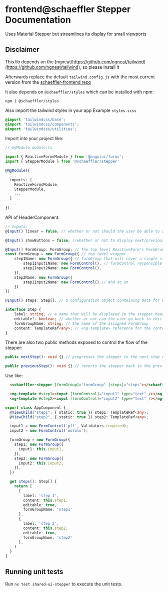 # frontend@schaeffler Stepper Documentation

Uses Material Stepper but streamlines its display for small viewports
## Disclaimer
This lib depends on the [ngneat/https://github.com/ngneat/tailwind](https://github.com/ngneat/tailwind), so please install it

Afterwards replace the default `tailwind.config.js` with the most current version from the [schaeffler-frontend repo](https://gitlab.schaeffler.com/frontend-schaeffler/schaeffler-frontend/-/blob/master/tailwind.config.js)

It also depends on `@schaeffler/styles` which can be installed with npm:

`npm i @schaeffler/styles`

Also import the tailwind styles in your app
Example `styles.scss`
``` scss
@import 'tailwindcss/base';
@import 'tailwindcss/components';
@import 'tailwindcss/utilities';
```

Import into your project like:

```typescript
// myModule.module.ts

import { ReactiveFormsModule } from '@angular/forms';
import { StepperModule } from '@schaeffler/stepper'

@NgModule({
  ...
  imports: [
    ReactiveFormsModule,
    StepperModule,
    ...
  ]
  ...
})
```

API of HeaderComponent:

```typescript
// Inputs:
@Input() linear = false; // whether or not should the user be able to access steps further ahead without completing the current one first. Needs FormControl to have a required validator set (Validators.required)

@Input() showButtons = false; //whether or not to display next/previous buttons for each step

@Input() FormGroup: FormGroup; // The top level ReactiveForm's FormGroup. The structure should look like this:
const formGroup = new FormGroup({ // top level wrapper
    step1Name: new FormGroup({ // formGroup that will cover a single step
        step1Input1Name: new FormControl(), // formControl responsible for a specific input in the step's template. Has to be bound to the input itself through [formControl]
        step2Input2Name: new FormControl(),
    }),
    step2Name: new FormGroup({
        step2Input2Name: new FormControl() // and so on
    })
})

@Input() steps: Step[]; // a configuration object containing data for each step, explained below

interface Step {
    label: string; // a name that will be displayed in the stepper header
    editable?: boolean; // whether or not can the user go back to this step once they moved further on
    formGroupName: string; // the name of the assigned FormGroup 
    content: TemplateRef<any>; // <ng-template> reference for the content that is supposed to be displayed for this particular step. Note: Each input has to have an assigned [formControl]
}

```

There are also two public methods exposed to control the flow of the stepper:

```typescript
public nextStep(): void {} // progresses the stepper to the next step on the list

public previousStep(): void {} // reverts the stepper back to the previous step on the list
```


Use like:

```html
  <schaeffler-stepper [formGroup]="formGroup" [steps]="steps"></schaeffler-stepper>

  <ng-template #step1><input [formControl]="input1" type="text" /></ng-template>
  <ng-template #step2><input [formControl]="input2" type="text" /></ng-template>
```

```typescript
export class AppComponent {
  @ViewChild("step1", { static: true }) step1: TemplateRef<any>;
  @ViewChild("step2", { static: true }) step2: TemplateRef<any>;

  input1 = new FormControl('pff', Validators.required);
  input2 = new FormControl('wololo');

  formGroup = new FormGroup({
    step1: new FormGroup({
      input1: this.input1,
    }),
    step2: new FormGroup({
      input2: this.input2,
    }),
  })

  get steps(): Step[] {
    return [
      {
        label: 'step 1',
        content: this.step1,
        editable: true,
        formGroupName: 'step1'
      },
      {
        label: 'step 2',
        content: this.step2,
        editable: true,
        formGroupName: 'step2'
      },
    ]
  }
}
```

## Running unit tests

Run `nx test shared-ui-stepper` to execute the unit tests.
